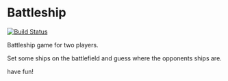 # Battleship

[![Build Status](https://travis-ci.com/MatthReich/Battleship.svg?branch=matthreich-controller-patch)](https://travis-ci.com/MatthReich/Battleship)


Battleship game for two players.

Set some ships on the battlefield and guess where the opponents ships are.

have fun!

